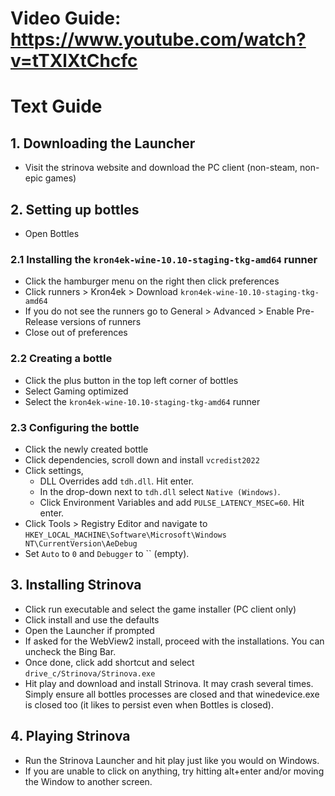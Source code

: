 # Video Guide: https://www.youtube.com/watch?v=tTXlXtChcfc
# Text Guide


## 1. Downloading the Launcher
- Visit the strinova website and download the PC client (non-steam, non-epic games)

## 2. Setting up bottles
- Open Bottles 

### 2.1 Installing the `kron4ek-wine-10.10-staging-tkg-amd64` runner
- Click the hamburger menu on the right then click preferences
- Click runners > Kron4ek > Download `kron4ek-wine-10.10-staging-tkg-amd64`
- If you do not see the runners go to General > Advanced > Enable Pre-Release versions of runners
- Close out of preferences

### 2.2 Creating a bottle
- Click the plus button in the top left corner of bottles
- Select Gaming optimized
- Select the `kron4ek-wine-10.10-staging-tkg-amd64` runner

### 2.3 Configuring the bottle
- Click the newly created bottle
- Click dependencies, scroll down and install `vcredist2022`
- Click settings, 
    - DLL Overrides add `tdh.dll`. Hit enter.
    - In the drop-down next to `tdh.dll` select `Native (Windows)`.
    - Click Environment Variables and add `PULSE_LATENCY_MSEC=60`. Hit enter.
- Click Tools > Registry Editor and navigate to `HKEY_LOCAL_MACHINE\Software\Microsoft\Windows NT\CurrentVersion\AeDebug`
- Set `Auto` to `0` and `Debugger` to `` (empty).

## 3. Installing Strinova
- Click run executable and select the game installer (PC client only)
- Click install and use the defaults
- Open the Launcher if prompted
- If asked for the WebView2 install, proceed with the installations. You can uncheck the Bing Bar.
- Once done, click add shortcut and select `drive_c/Strinova/Strinova.exe`
- Hit play and download and install Strinova. It may crash several times. Simply ensure all bottles processes are closed and that winedevice.exe is closed too (it likes to persist even when Bottles is closed).

## 4. Playing Strinova
- Run the Strinova Launcher and hit play just like you would on Windows.
- If you are unable to click on anything, try hitting alt+enter and/or moving the Window to another screen.